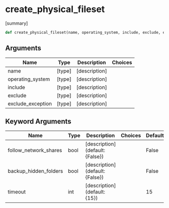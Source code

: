 # create_physical_fileset

[summary]
```py
def create_physical_fileset(name, operating_system, include, exclude, exclude_exception, follow_network_shares=False, backup_hidden_folders=False, timeout=15)
```

## Arguments
| Name        | Type | Description                                                                 | Choices |
|-------------|------|-----------------------------------------------------------------------------|---------|
| name  | [type]  | [description] |         |
| operating_system  | [type]  | [description] |         |
| include  | [type]  | [description] |         |
| exclude  | [type]  | [description] |         |
| exclude_exception  | [type]  | [description] |         |
## Keyword Arguments
| Name        | Type | Description                                                                 | Choices | Default |
|-------------|------|-----------------------------------------------------------------------------|---------|---------|
| follow_network_shares  | bool  | [description] (default: {False}) |         |    False     |
| backup_hidden_folders  | bool  | [description] (default: {False}) |         |    False     |
| timeout  | int  | [description] (default: {15}) |         |    15     |
